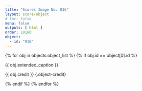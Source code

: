 ```yaml
---
title: "Scores Image No. 016"
layout: score-object
# toc: false
menu: false
outputs: [ html ]
order: 10160
object:
  - id: "016"
---
```


{% for obj in objects.object_list %}
{% if obj.id == object[0].id %}

{{ obj.extended_caption }}

{{ obj.credit }} {.object-credit}

{% endif %}
{% endfor %}
